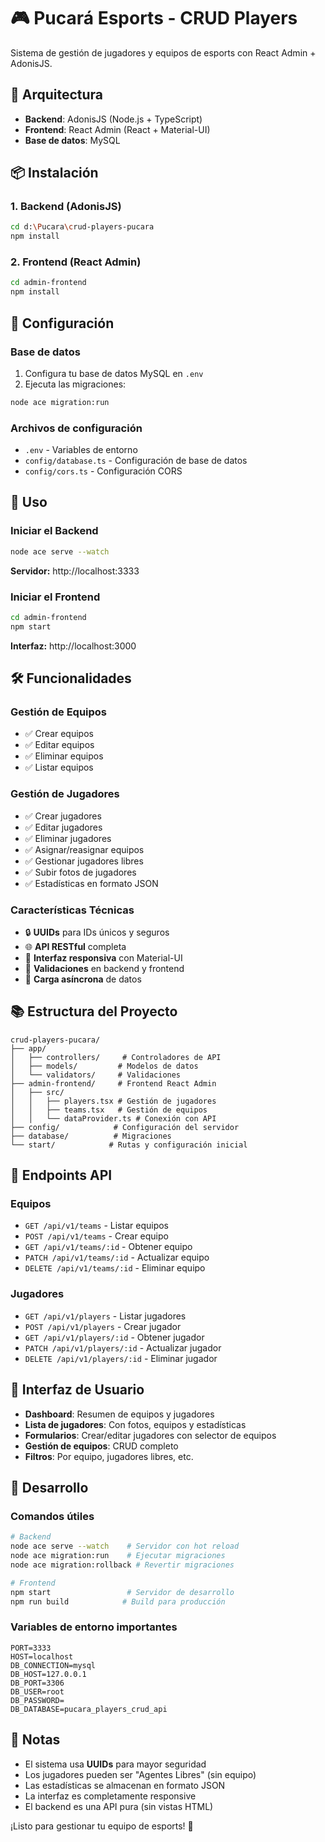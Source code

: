 # 🎮 Pucará Esports - CRUD Players

Sistema de gestión de jugadores y equipos de esports con React Admin + AdonisJS.

## 🚀 Arquitectura

- **Backend**: AdonisJS (Node.js + TypeScript)
- **Frontend**: React Admin (React + Material-UI)
- **Base de datos**: MySQL

## 📦 Instalación

### 1. Backend (AdonisJS)

```bash
cd d:\Pucara\crud-players-pucara
npm install
```

### 2. Frontend (React Admin)

```bash
cd admin-frontend
npm install
```

## 🔧 Configuración

### Base de datos

1. Configura tu base de datos MySQL en `.env`
2. Ejecuta las migraciones:

```bash
node ace migration:run
```

### Archivos de configuración

- `.env` - Variables de entorno
- `config/database.ts` - Configuración de base de datos
- `config/cors.ts` - Configuración CORS

## 🎯 Uso

### Iniciar el Backend

```bash
node ace serve --watch
```

**Servidor:** http://localhost:3333

### Iniciar el Frontend

```bash
cd admin-frontend
npm start
```

**Interfaz:** http://localhost:3000

## 🛠️ Funcionalidades

### Gestión de Equipos

- ✅ Crear equipos
- ✅ Editar equipos
- ✅ Eliminar equipos
- ✅ Listar equipos

### Gestión de Jugadores

- ✅ Crear jugadores
- ✅ Editar jugadores
- ✅ Eliminar jugadores
- ✅ Asignar/reasignar equipos
- ✅ Gestionar jugadores libres
- ✅ Subir fotos de jugadores
- ✅ Estadísticas en formato JSON

### Características Técnicas

- 🔒 **UUIDs** para IDs únicos y seguros
- 🌐 **API RESTful** completa
- 📱 **Interfaz responsiva** con Material-UI
- 🔄 **Validaciones** en backend y frontend
- 🚀 **Carga asíncrona** de datos

## 📚 Estructura del Proyecto

```
crud-players-pucara/
├── app/
│   ├── controllers/     # Controladores de API
│   ├── models/         # Modelos de datos
│   └── validators/     # Validaciones
├── admin-frontend/     # Frontend React Admin
│   ├── src/
│   │   ├── players.tsx # Gestión de jugadores
│   │   ├── teams.tsx   # Gestión de equipos
│   │   └── dataProvider.ts # Conexión con API
├── config/            # Configuración del servidor
├── database/          # Migraciones
└── start/            # Rutas y configuración inicial
```

## 🔗 Endpoints API

### Equipos

- `GET /api/v1/teams` - Listar equipos
- `POST /api/v1/teams` - Crear equipo
- `GET /api/v1/teams/:id` - Obtener equipo
- `PATCH /api/v1/teams/:id` - Actualizar equipo
- `DELETE /api/v1/teams/:id` - Eliminar equipo

### Jugadores

- `GET /api/v1/players` - Listar jugadores
- `POST /api/v1/players` - Crear jugador
- `GET /api/v1/players/:id` - Obtener jugador
- `PATCH /api/v1/players/:id` - Actualizar jugador
- `DELETE /api/v1/players/:id` - Eliminar jugador

## 🎨 Interfaz de Usuario

- **Dashboard**: Resumen de equipos y jugadores
- **Lista de jugadores**: Con fotos, equipos y estadísticas
- **Formularios**: Crear/editar jugadores con selector de equipos
- **Gestión de equipos**: CRUD completo
- **Filtros**: Por equipo, jugadores libres, etc.

## 🔧 Desarrollo

### Comandos útiles

```bash
# Backend
node ace serve --watch    # Servidor con hot reload
node ace migration:run    # Ejecutar migraciones
node ace migration:rollback # Revertir migraciones

# Frontend
npm start                 # Servidor de desarrollo
npm run build            # Build para producción
```

### Variables de entorno importantes

```env
PORT=3333
HOST=localhost
DB_CONNECTION=mysql
DB_HOST=127.0.0.1
DB_PORT=3306
DB_USER=root
DB_PASSWORD=
DB_DATABASE=pucara_players_crud_api
```

## 📝 Notas

- El sistema usa **UUIDs** para mayor seguridad
- Los jugadores pueden ser "Agentes Libres" (sin equipo)
- Las estadísticas se almacenan en formato JSON
- La interfaz es completamente responsive
- El backend es una API pura (sin vistas HTML)

¡Listo para gestionar tu equipo de esports! 🚀
